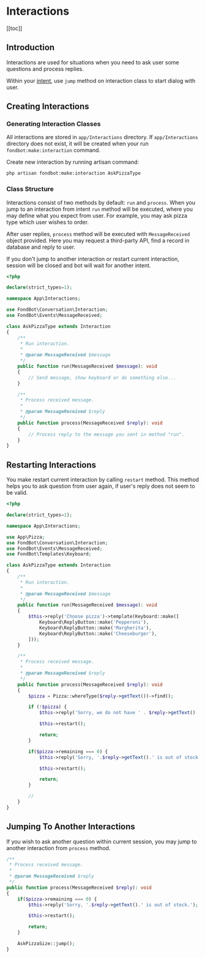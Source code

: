 # Interactions

[[toc]]

## Introduction

Interactions are used for situations when you need to ask user some questions and process replies.

Within your [intent](/guide/intents.md), use `jump` method on interaction class to start dialog with user.

## Creating Interactions

### Generating Interaction Classes

All interactions are stored in `app/Interactions` directory. If `app/Interactions` directory does not exist, it will be created when your run `fondbot:make:interaction` command.

Create new interaction by running artisan command:

```bash
php artisan fondbot:make:interaction AskPizzaType
```

### Class Structure

Interactions consist of two methods by default: `run` and `process`.
When you jump to an interaction from intent `run` method will be executed, where you may define what you expect from user. For example, you may ask pizza type which user wishes to order.

After user replies, `process` method will be executed with `MessageReceived` object provided. Here you may request a third-party API, find a record in database and reply to user.


If you don't jump to another interaction or restart current interaction, session will be closed and bot will wait for another intent. 

```php   
<?php

declare(strict_types=1);

namespace App\Interactions;

use FondBot\Conversation\Interaction;
use FondBot\Events\MessageReceived;

class AskPizzaType extends Interaction
{
    /**
     * Run interaction.
     *
     * @param MessageReceived $message
     */
    public function run(MessageReceived $message): void
    {
        // Send message, show keyboard or do something else...
    }

    /**
     * Process received message.
     *
     * @param MessageReceived $reply
     */
    public function process(MessageReceived $reply): void
    {
        // Process reply to the message you sent in method "run".
    }
}
```

## Restarting Interactions

You make restart current interaction by calling `restart` method. This method helps you to ask question from user again, if user's reply does not seem to be valid.

```php
<?php

declare(strict_types=1);

namespace App\Interactions;

use App\Pizza;
use FondBot\Conversation\Interaction;
use FondBot\Events\MessageReceived;
use FondBot\Templates\Keyboard;

class AskPizzaType extends Interaction
{
    /**
     * Run interaction.
     *
     * @param MessageReceived $message
     */
    public function run(MessageReceived $message): void
    {
        $this->reply('Choose pizza')->template(Keyboard::make([
            Keyboard\ReplyButton::make('Pepperoni'),
            Keyboard\ReplyButton::make('Margherita'),
            Keyboard\ReplyButton::make('Cheeseburger'),
        ]));
    }

    /**
     * Process received message.
     *
     * @param MessageReceived $reply
     */
    public function process(MessageReceived $reply): void
    {
        $pizza = Pizza::whereType($reply->getText())->find();

        if (!$pizza) {
            $this->reply('Sorry, we do not have ' . $reply->getText() . '.');

            $this->restart();

            return;
        }

        if($pizza->remaining === 0) {
            $this->reply('Sorry, '.$reply->getText().' is out of stock.');

            $this->restart();

            return;
        }

        //
    }
}
```

## Jumping To Another Interactions

If you wish to ask another question within current session, you may jump to another interaction from `process` method.

```php
/**
 * Process received message.
 *
 * @param MessageReceived $reply
 */
public function process(MessageReceived $reply): void
{
    if($pizza->remaining === 0) {
        $this->reply('Sorry, '.$reply->getText().' is out of stock.');

        $this->restart();

        return;
    }

    AskPizzaSize::jump();
}
```